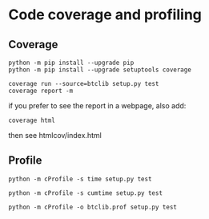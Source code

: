 # Code coverage and profiling

## Coverage

```shell
python -m pip install --upgrade pip
python -m pip install --upgrade setuptools coverage

coverage run --source=btclib setup.py test
coverage report -m
```

if you prefer to see the report in a webpage, also add:

```shell
coverage html
```

then see htmlcov/index.html

## Profile

```shell
python -m cProfile -s time setup.py test
```

```shell
python -m cProfile -s cumtime setup.py test
```

```shell
python -m cProfile -o btclib.prof setup.py test
```
